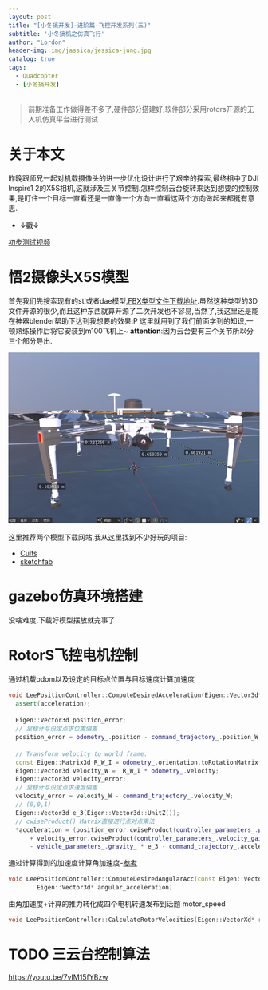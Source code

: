 ```yaml
---
layout: post
title: "[小冬搞开发]-进阶篇-飞控开发系列(五)"
subtitle: '小冬搞机之仿真飞行'
author: "Lordon"
header-img: img/jassica/jessica-jung.jpg
catalog: true
tags:
  - Quadcopter
  - [小冬搞开发]
---
```



> 前期准备工作做得差不多了,硬件部分搭建好,软件部分采用rotors开源的无人机仿真平台进行测试

# 关于本文
昨晚跟师兄一起对机载摄像头的进一步优化设计进行了艰辛的探索,最终相中了DJI Inspire1 2的X5S相机,这就涉及三关节控制.怎样控制云台旋转来达到想要的控制效果,是盯住一个目标一直看还是一直像一个方向一直看这两个方向做起来都挺有意思.<br>

- ↓戳↓

[初步测试视频](https://youtu.be/c7qvT9iQhx8)

# 悟2摄像头X5S模型
首先我们先搜索现有的stl或者dae模型[.FBX类型文件下载地址](https://sketchfab.com/3d-models/dji-inspire-2-with-zenmuse-x5s-3979efe28b3a4221bdd462638582d0a6).虽然这种类型的3D文件开源的很少,而且这种东西就算开源了二次开发也不容易,当然了,我这里还是能在神器blender帮助下达到我想要的效果:P
这里就用到了我们前面学到的知识,一顿熟练操作后将它安装到m100飞机上~
**attention**:因为云台要有三个关节所以分三个部分导出.

<img src="/img/200223image/withx5s.png">

这里推荐两个模型下载网站,我从这里找到不少好玩的项目:<br>
- [Cults](https://cults3d.com/en/search?utf8=%E2%9C%93&q=dji)
- [sketchfab](https://sketchfab.com/feed)

#  gazebo仿真环境搭建
没啥难度,下载好模型摆放就完事了.

# RotorS飞控电机控制
通过机载odom以及设定的目标点位置与目标速度计算加速度
```cpp
void LeePositionController::ComputeDesiredAcceleration(Eigen::Vector3d* acceleration) const {
  assert(acceleration);

  Eigen::Vector3d position_error;
  // 里程计与设定点求位置偏差
  position_error = odometry_.position - command_trajectory_.position_W;

  // Transform velocity to world frame.
  const Eigen::Matrix3d R_W_I = odometry_.orientation.toRotationMatrix();
  Eigen::Vector3d velocity_W =  R_W_I * odometry_.velocity;
  Eigen::Vector3d velocity_error;
  // 里程计与设定点求速度偏差
  velocity_error = velocity_W - command_trajectory_.velocity_W;
  // (0,0,1)
  Eigen::Vector3d e_3(Eigen::Vector3d::UnitZ());
  // cwiseProduct() Matrix直接进行点对点乘法 
  *acceleration = (position_error.cwiseProduct(controller_parameters_.position_gain_)
      + velocity_error.cwiseProduct(controller_parameters_.velocity_gain_)) / vehicle_parameters_.mass_
      - vehicle_parameters_.gravity_ * e_3 - command_trajectory_.acceleration_W;}
```
通过计算得到的加速度计算角加速度-[参考](https://arxiv.org/abs/1003.2005)
```cpp
void LeePositionController::ComputeDesiredAngularAcc(const Eigen::Vector3d& acceleration,
        Eigen::Vector3d* angular_acceleration)

```
由角加速度+计算的推力转化成四个电机转速发布到话题 motor_speed
```cpp
void LeePositionController::CalculateRotorVelocities(Eigen::VectorXd* rotor_velocities)

```


# TODO 三云台控制算法




https://youtu.be/7vIM15fYBzw
















<!-- 
# m100 参数

<center>
悬停精度 垂直：0.5m 水平：2.5m <br />
俯仰轴：300°/s，航向轴：150°/s<br />
升降速度 max 5m/s<br />
轴距 650mm<br />
最大俯仰角度：35°<br />


扩展架重量：45g<br />
ZENMUSE X3一体式云台相机重量：247g<br />
重量（含TB47D电池）：2355g<br />

</center>

----


## 写在前面:

**笔者个人电脑配置:**

github所给模型/meshes多为`.dae`、`.obj`+`.mtl`或者`.stl`文件<br>

<center> 「SDF和URDF的区别」</center>

1-[solidwork2017链接教程](https://mp.weixin.qq.com/s/iHwBFrFamsjsMIuoYZffnA)，感谢佳林的baiduyun会员

<img src="/img/200223image/ship.jpg"> 
 -->


